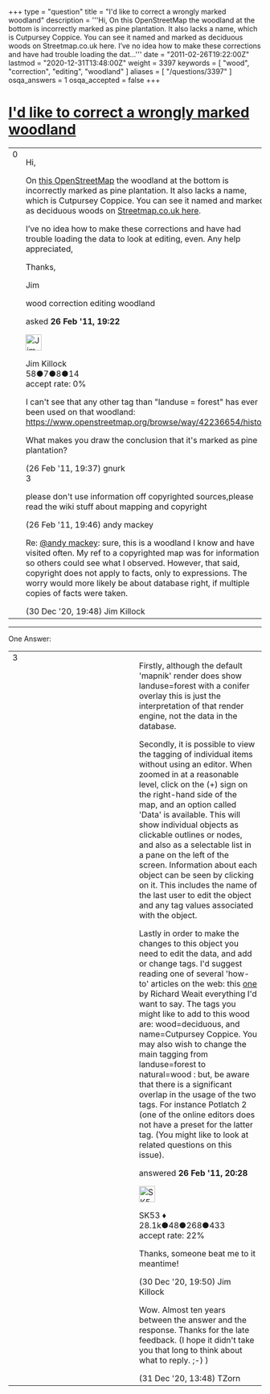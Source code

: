 +++
type = "question"
title = "I&#x27;d like to correct a wrongly marked woodland"
description = '''Hi, On this OpenStreetMap the woodland at the bottom is incorrectly marked as pine plantation. It also lacks a name, which is Cutpursey Coppice. You can see it named and marked as deciduous woods on Streetmap.co.uk here. I’ve no idea how to make these corrections and have had trouble loading the dat...'''
date = "2011-02-26T19:22:00Z"
lastmod = "2020-12-31T13:48:00Z"
weight = 3397
keywords = [ "wood", "correction", "editing", "woodland" ]
aliases = [ "/questions/3397" ]
osqa_answers = 1
osqa_accepted = false
+++

<div class="headNormal">

# [I'd like to correct a wrongly marked woodland](/questions/3397/id-like-to-correct-a-wrongly-marked-woodland)

</div>

<div id="main-body">

<div id="askform">

<table id="question-table" style="width:100%;">
<colgroup>
<col style="width: 50%" />
<col style="width: 50%" />
</colgroup>
<tbody>
<tr>
<td style="width: 30px; vertical-align: top"><div class="vote-buttons">
<span id="post-3397-upvote" class="ajax-command post-vote up" rel="nofollow" title="I like this post (click again to cancel)"> </span>
<div id="post-3397-score" class="post-score" title="current number of votes">
0
</div>
<span id="post-3397-downvote" class="ajax-command post-vote down" rel="nofollow" title="I dont like this post (click again to cancel)"> </span> <span id="favorite-mark" class="ajax-command favorite-mark" rel="nofollow" title="mark/unmark this question as favorite (click again to cancel)"> </span>
<div id="favorite-count" class="favorite-count">
&#10;</div>
</div></td>
<td><div id="item-right">
<div class="question-body">
<p>Hi,</p>
<p>On <a href="https://www.openstreetmap.org/?lat=52.35123&amp;lon=-2.1283&amp;zoom=15&amp;layers=M">this OpenStreetMap</a> the woodland at the bottom is incorrectly marked as pine plantation. It also lacks a name, which is Cutpursey Coppice. You can see it named and marked as deciduous woods on <a href="http://t.co/sW0pFXr">Streetmap.co.uk here</a>.</p>
<p>I’ve no idea how to make these corrections and have had trouble loading the data to look at editing, even. Any help appreciated,</p>
<p>Thanks,</p>
<p>Jim</p>
</div>
<div id="question-tags" class="tags-container tags">
<span class="post-tag tag-link-wood" rel="tag" title="see questions tagged &#39;wood&#39;">wood</span> <span class="post-tag tag-link-correction" rel="tag" title="see questions tagged &#39;correction&#39;">correction</span> <span class="post-tag tag-link-editing" rel="tag" title="see questions tagged &#39;editing&#39;">editing</span> <span class="post-tag tag-link-woodland" rel="tag" title="see questions tagged &#39;woodland&#39;">woodland</span>
</div>
<div id="question-controls" class="post-controls">
&#10;</div>
<div class="post-update-info-container">
<div class="post-update-info post-update-info-user">
<p>asked <strong>26 Feb '11, 19:22</strong></p>
<img src="https://secure.gravatar.com/avatar/afaec6c1418f1eb4c64b0aafc9b58073?s=32&amp;d=identicon&amp;r=g" class="gravatar" width="32" height="32" alt="Jim%20Killock&#39;s gravatar image" />
<p><span>Jim Killock</span><br />
<span class="score" title="58 reputation points">58</span><span title="7 badges"><span class="badge1">●</span><span class="badgecount">7</span></span><span title="8 badges"><span class="silver">●</span><span class="badgecount">8</span></span><span title="14 badges"><span class="bronze">●</span><span class="badgecount">14</span></span><br />
<span class="accept_rate" title="Rate of the user&#39;s accepted answers">accept rate:</span> <span title="Jim Killock has no accepted answers">0%</span></p>
</div>
</div>
<div id="comments-container-3397" class="comments-container">
<span id="3398"></span>
<div id="comment-3398" class="comment">
<div id="post-3398-score" class="comment-score">
&#10;</div>
<div class="comment-text">
<p>I can't see that any other tag than "landuse = forest" has ever been used on that woodland: <a href="https://www.openstreetmap.org/browse/way/42236654/history">https://www.openstreetmap.org/browse/way/42236654/history</a></p>
<p>What makes you draw the conclusion that it's marked as pine plantation?</p>
</div>
<div id="comment-3398-info" class="comment-info">
<span class="comment-age">(26 Feb '11, 19:37)</span> <span class="comment-user userinfo">gnurk</span>
</div>
</div>
<span id="3399"></span>
<div id="comment-3399" class="comment">
<div id="post-3399-score" class="comment-score">
3
</div>
<div class="comment-text">
<p>please don't use information off copyrighted sources,please read the wiki stuff about mapping and copyright</p>
</div>
<div id="comment-3399-info" class="comment-info">
<span class="comment-age">(26 Feb '11, 19:46)</span> <span class="comment-user userinfo">andy mackey</span>
</div>
</div>
<span id="78142"></span>
<div id="comment-78142" class="comment">
<div id="post-78142-score" class="comment-score">
&#10;</div>
<div class="comment-text">
<p>Re: <a href="https://help.openstreetmap.org/users/644/andy-mackey">@andy mackey</a>: sure, this is a woodland I know and have visited often. My ref to a copyrighted map was for information so others could see what I observed. However, that said, copyright does not apply to facts, only to expressions. The worry would more likely be about database right, if multiple copies of facts were taken.</p>
</div>
<div id="comment-78142-info" class="comment-info">
<span class="comment-age">(30 Dec '20, 19:48)</span> <span class="comment-user userinfo">Jim Killock</span>
</div>
</div>
</div>
<div id="comment-tools-3397" class="comment-tools">
&#10;</div>
<div class="clear">
&#10;</div>
<div id="comment-3397-form-container" class="comment-form-container">
&#10;</div>
<div class="clear">
&#10;</div>
</div></td>
</tr>
</tbody>
</table>

------------------------------------------------------------------------

<div class="tabBar">

<span id="sort-top"></span>

<div class="headQuestions">

One Answer:

</div>

</div>

<span id="3401"></span>

<div id="answer-container-3401" class="answer">

<table style="width:100%;">
<colgroup>
<col style="width: 50%" />
<col style="width: 50%" />
</colgroup>
<tbody>
<tr>
<td style="width: 30px; vertical-align: top"><div class="vote-buttons">
<span id="post-3401-upvote" class="ajax-command post-vote up" rel="nofollow" title="I like this post (click again to cancel)"> </span>
<div id="post-3401-score" class="post-score" title="current number of votes">
3
</div>
<span id="post-3401-downvote" class="ajax-command post-vote down" rel="nofollow" title="I dont like this post (click again to cancel)"> </span>
</div></td>
<td><div class="item-right">
<div class="answer-body">
<p>Firstly, although the default 'mapnik' render does show landuse=forest with a conifer overlay this is just the interpretation of that render engine, not the data in the database.</p>
<p>Secondly, it is possible to view the tagging of individual items without using an editor. When zoomed in at a reasonable level, click on the (+) sign on the right-hand side of the map, and an option called 'Data' is available. This will show individual objects as clickable outlines or nodes, and also as a selectable list in a pane on the left of the screen. Information about each object can be seen by clicking on it. This includes the name of the last user to edit the object and any tag values associated with the object.</p>
<p>Lastly in order to make the changes to this object you need to edit the data, and add or change tags. I'd suggest reading one of several 'how-to' articles on the web: this <a href="http://weait.com/content/add-bike-rack-openstreetmap">one</a> by Richard Weait everything I'd want to say. The tags you might like to add to this wood are: wood=deciduous, and name=Cutpursey Coppice. You may also wish to change the main tagging from landuse=forest to natural=wood : but, be aware that there is a significant overlap in the usage of the two tags. For instance Potlatch 2 (one of the online editors does not have a preset for the latter tag. (You might like to look at related questions on this issue).</p>
</div>
<div class="answer-controls post-controls">
&#10;</div>
<div class="post-update-info-container">
<div class="post-update-info post-update-info-user">
<p>answered <strong>26 Feb '11, 20:28</strong></p>
<img src="https://secure.gravatar.com/avatar/06cd84075f1adc2870ad102c7233e661?s=32&amp;d=identicon&amp;r=g" class="gravatar" width="32" height="32" alt="SK53&#39;s gravatar image" />
<p><span>SK53 ♦</span><br />
<span class="score" title="28084 reputation points"><span>28.1k</span></span><span title="48 badges"><span class="badge1">●</span><span class="badgecount">48</span></span><span title="268 badges"><span class="silver">●</span><span class="badgecount">268</span></span><span title="433 badges"><span class="bronze">●</span><span class="badgecount">433</span></span><br />
<span class="accept_rate" title="Rate of the user&#39;s accepted answers">accept rate:</span> <span title="SK53 has 121 accepted answers">22%</span></p>
</div>
</div>
<div id="comments-container-3401" class="comments-container">
<span id="78143"></span>
<div id="comment-78143" class="comment">
<div id="post-78143-score" class="comment-score">
&#10;</div>
<div class="comment-text">
<p>Thanks, someone beat me to it meantime!</p>
</div>
<div id="comment-78143-info" class="comment-info">
<span class="comment-age">(30 Dec '20, 19:50)</span> <span class="comment-user userinfo">Jim Killock</span>
</div>
</div>
<span id="78160"></span>
<div id="comment-78160" class="comment">
<div id="post-78160-score" class="comment-score">
&#10;</div>
<div class="comment-text">
<p>Wow. Almost ten years between the answer and the response. Thanks for the late feedback. (I hope it didn't take you that long to think about what to reply. ;-) )</p>
</div>
<div id="comment-78160-info" class="comment-info">
<span class="comment-age">(31 Dec '20, 13:48)</span> <span class="comment-user userinfo">TZorn</span>
</div>
</div>
</div>
<div id="comment-tools-3401" class="comment-tools">
&#10;</div>
<div class="clear">
&#10;</div>
<div id="comment-3401-form-container" class="comment-form-container">
&#10;</div>
<div class="clear">
&#10;</div>
</div></td>
</tr>
</tbody>
</table>

</div>

<div class="paginator-container-left">

</div>

</div>

</div>

